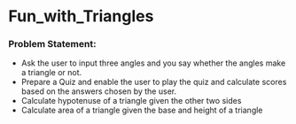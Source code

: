 # Fun_with_Triangles

 <h3>Problem Statement:</h3>
<ul>
 <li>Ask the user to input three angles and you say whether the angles make a triangle or not.</li>
<li>Prepare a Quiz and enable the user to play the quiz and calculate scores based on the answers chosen by the user.</li>
 <li>Calculate hypotenuse of a triangle given the other two sides</li>
 <li>Calculate area of a triangle given the base and height of a triangle</li>
 </ul>
